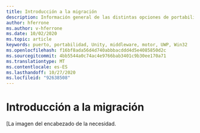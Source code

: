 ```yaml
---
title: Introducción a la migración
description: Información general de las distintas opciones de portabilidad para incorporar aplicaciones existentes a la realidad mixta.
author: hferrone
ms.author: v-hferrone
ms.date: 10/02/2020
ms.topic: article
keywords: puerto, portabilidad, Unity, middleware, motor, UWP, Win32
ms.openlocfilehash: f16bf8ada56d4d740abbbacddd4d5e4085850d2c
ms.sourcegitcommit: 4bb5544a0c74ac4e9766bab3401c9b30ee170a71
ms.translationtype: MT
ms.contentlocale: es-ES
ms.lasthandoff: 10/27/2020
ms.locfileid: "92638508"
---
```

# <a name="porting-overview"></a>Introducción a la migración

[La imagen del encabezado de la necesidad.